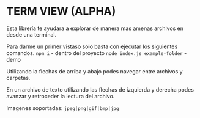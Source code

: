 # TERM VIEW (ALPHA)

Esta librería te ayudara a explorar de manera mas amenas archivos en desde una terminal.

Para darme un primer vistaso solo basta con ejecutar los siguientes comandos.
`npm i` - dentro del proyecto
`node index.js example-folder` - demo

Utilizando la flechas de arriba y abajo podes navegar entre archivos y carpetas.

En un archivo de texto utilizando las flechas de izquierda y derecha podes avanzar y retroceder la lectura del archivo.

Imagenes soportadas: `jpeg|png|gif|bmp|jpg`
